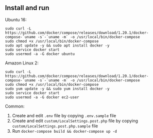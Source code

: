 ## Install and run

Ubuntu 16:

    sudo curl -L https://github.com/docker/compose/releases/download/1.20.1/docker-compose-`uname -s`-`uname -m` -o /usr/local/bin/docker-compose
    sudo chmod +x /usr/local/bin/docker-compose
    sudo apt update -y && sudo apt install docker -y
    sudo service docker start
    sudo usermod -a -G docker ubuntu

Amazon Linux 2:

    sudo curl -L https://github.com/docker/compose/releases/download/1.20.1/docker-compose-`uname -s`-`uname -m` -o /usr/local/bin/docker-compose
    sudo chmod +x /usr/local/bin/docker-compose
    sudo yum update -y && sudo yum install docker -y
    sudo service docker start
    sudo usermod -a -G docker ec2-user

Common:

1. Create and edit ``.env`` file by copying ``.env.sample`` file
2. Create and edit ``custom/LocalSettings.post.php`` file by copying ``custom/LocalSettings.post.php.sample`` file
2. Run ``docker-compose build && docker-compose up -d``
